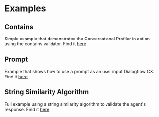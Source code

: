 # Examples

## Contains

Simple example that demonstrates the Conversational Profiler in action using the contains validator. Find it [here](/conversationprofiler/examples/contains)

## Prompt

Example that shows how to use a prompt as an user input Dialogflow CX. Find it [here](/conversationprofiler/examples/prompt)

## String Similarity Algorithm 

Full example using a string similarity algorithm to validate the agent's response. Find it [here](/conversationprofiler/examples/similarity)
